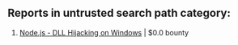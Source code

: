 ## Reports in untrusted search path category:
1. [Node.js - DLL Hijacking on Windows](https://hackerone.com/reports/1636566) | $0.0 bounty
